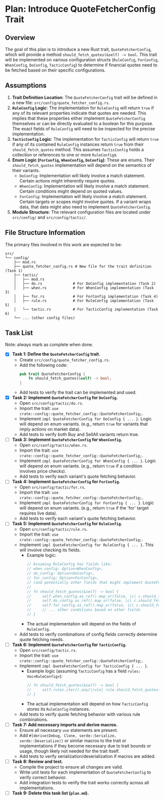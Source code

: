 # Plan: Introduce QuoteFetcherConfig Trait

## Overview

The goal of this plan is to introduce a new Rust trait, `QuoteFetcherConfig`, which will provide a method `should_fetch_quotes(&self) -> bool`. This trait will be implemented on various configuration structs (`RuleConfig`, `ForConfig`, `WhenConfig`, `DoConfig`, `TacticConfig`) to determine if financial quotes need to be fetched based on their specific configurations.

## Assumptions

1.  **Trait Definition Location**: The `QuoteFetcherConfig` trait will be defined in a new file: `src/config/quote_fetcher_config.rs`.
2.  **`RuleConfig` Logic**: The implementation for `RuleConfig` will return `true` if any of its relevant properties indicate that quotes are needed. This implies that these properties either implement `QuoteFetcherConfig` themselves or can be directly evaluated to a boolean for this purpose. The exact fields of `RuleConfig` will need to be inspected for the precise implementation.
3.  **`TacticConfig` Logic**: The implementation for `TacticConfig` will return `true` if any of its contained `RuleConfig` instances return `true` from their `should_fetch_quotes` method. This assumes `TacticConfig` holds a collection or references to one or more `RuleConfig`s.
4.  **Enum Logic (`ForConfig`, `WhenConfig`, `DoConfig`)**: These are enums. Their `should_fetch_quotes` implementation will depend on the semantics of their variants.
    *   `DoConfig`: Implementation will likely involve a match statement. Certain actions might inherently require quotes.
    *   `WhenConfig`: Implementation will likely involve a match statement. Certain conditions might depend on quoted values.
    *   `ForConfig`: Implementation will likely involve a match statement. Certain targets or scopes might involve quotes.
    If a variant wraps data, that data might also need to implement `QuoteFetcherConfig`.
5.  **Module Structure**: The relevant configuration files are located under `src/config/` and `src/config/tactic/`.

## File Structure Information

The primary files involved in this work are expected to be:

```
src/
└── config/
    ├── mod.rs
    ├── quote_fetcher_config.rs # New file for the trait definition (Task 1)
    ├── tactic/
    │   ├── mod.rs
    │   ├── do.rs              # For DoConfig implementation (Task 2)
    │   ├── when.rs            # For WhenConfig implementation (Task 3)
    │   ├── for.rs             # For ForConfig implementation (Task 4)
    │   ├── rule.rs            # For RuleConfig implementation (Task 5)
    │   └── tactic.rs          # For TacticConfig implementation (Task 6)
    └── ... (other config files)
```

## Task List

Note: always mark as complete when done.

- [x] **Task 1: Define the `QuoteFetcherConfig` trait.**
    - Create `src/config/quote_fetcher_config.rs`.
    - Add the following code:
      ```rust
      pub trait QuoteFetcherConfig {
          fn should_fetch_quotes(&self) -> bool;
      }
      ```
    - Add tests to verify the trait can be implemented and used.
- [x] **Task 2: Implement `QuoteFetcherConfig` for `DoConfig`.**
    - Open `src/config/tactic/do.rs`.
    - Import the trait: `use crate::config::quote_fetcher_config::QuoteFetcherConfig;`.
    - Implement `impl QuoteFetcherConfig for DoConfig { ... }`. Logic will depend on enum variants. (e.g., return `true` for variants that imply actions on market data).
    - Add tests to verify both Buy and SellAll variants return true.
- [ ] **Task 3: Implement `QuoteFetcherConfig` for `WhenConfig`.**
    - Open `src/config/tactic/when.rs`.
    - Import the trait: `use crate::config::quote_fetcher_config::QuoteFetcherConfig;`.
    - Implement `impl QuoteFetcherConfig for WhenConfig { ... }`. Logic will depend on enum variants. (e.g., return `true` if a condition involves price checks).
    - Add tests to verify each variant's quote fetching behavior.
- [ ] **Task 4: Implement `QuoteFetcherConfig` for `ForConfig`.**
    - Open `src/config/tactic/for.rs`.
    - Import the trait: `use crate::config::quote_fetcher_config::QuoteFetcherConfig;`.
    - Implement `impl QuoteFetcherConfig for ForConfig { ... }`. Logic will depend on enum variants. (e.g., return `true` if the 'for' target requires live data).
    - Add tests to verify each variant's quote fetching behavior.
- [ ] **Task 5: Implement `QuoteFetcherConfig` for `RuleConfig`.**
    - Open `src/config/tactic/rule.rs`.
    - Import the trait: `use crate::config::quote_fetcher_config::QuoteFetcherConfig;`.
    - Implement `impl QuoteFetcherConfig for RuleConfig { ... }`. This will involve checking its fields.
        - Example logic:
          ```rust
          // Assuming RuleConfig has fields like:
          // when_config: Option<WhenConfig>,
          // do_config: Option<DoConfig>,
          // for_config: Option<ForConfig>,
          // (and potentially other fields that might implement QuoteFetcherConfig or be booleans)
          //
          // fn should_fetch_quotes(&self) -> bool {
          //     self.when_config.as_ref().map_or(false, |c| c.should_fetch_quotes()) ||
          //     self.do_config.as_ref().map_or(false, |c| c.should_fetch_quotes()) ||
          //     self.for_config.as_ref().map_or(false, |c| c.should_fetch_quotes()) // ||
          //     // ... other conditions based on other fields
          // }
          ```
        - The actual implementation will depend on the fields of `RuleConfig`.
    - Add tests to verify combinations of config fields correctly determine quote fetching needs.
- [ ] **Task 6: Implement `QuoteFetcherConfig` for `TacticConfig`.**
    - Open `src/config/tactic.rs`.
    - Import the trait: `use crate::config::quote_fetcher_config::QuoteFetcherConfig;`.
    - Implement `impl QuoteFetcherConfig for TacticConfig { ... }`.
        - Example logic (assuming `TacticConfig` has a field `rules: Vec<RuleConfig>`):
          ```rust
          // fn should_fetch_quotes(&self) -> bool {
          //     self.rules.iter().any(|rule| rule.should_fetch_quotes())
          // }
          ```
        - The actual implementation will depend on how `TacticConfig` stores its `RuleConfig` instances.
    - Add tests to verify quote fetching behavior with various rule combinations.
- [ ] **Task 7: Add necessary imports and derive macros.**
    - Ensure all necessary `use` statements are present.
    - Add `#[derive(Debug, Clone, serde::Serialize, serde::Deserialize)]` or similar macros to the trait or implementations if they become necessary due to trait bounds or usage, though likely not needed for the trait itself.
    - Add tests to verify serialization/deserialization if macros are added.
- [ ] **Task 8: Review and test.**
    - Compile the project to ensure all changes are valid.
    - Write unit tests for each implementation of `QuoteFetcherConfig` to verify correct behavior.
    - Add integration tests to verify the trait works correctly across all implementations.
- [ ] **Task 9: Delete this task list (`plan.md`).** 